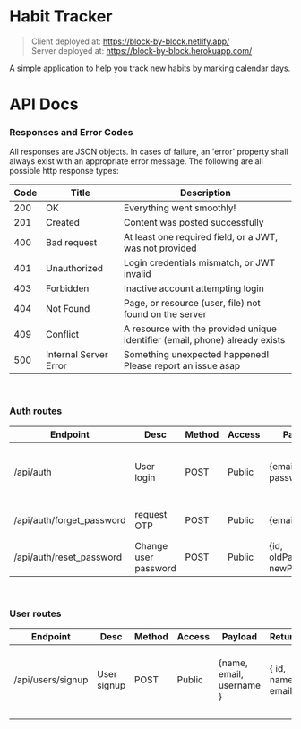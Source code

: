 # Habit Tracker

> Client deployed at: https://block-by-block.netlify.app/ <br/>
> Server deployed at: https://block-by-block.herokuapp.com/

A simple application to help you track new habits by marking calendar days.

# API Docs

### Responses and Error Codes

All responses are JSON objects. In cases of failure, an 'error' property shall always exist with an appropriate error message. The following are all possible http response types:

| Code | Title                 | Description                                                                  |
| ---- | --------------------- | ---------------------------------------------------------------------------- |
| 200  | OK                    | Everything went smoothly!                                                    |
| 201  | Created               | Content was posted successfully                                              |
| 400  | Bad request           | At least one required field, or a JWT, was not provided                      |
| 401  | Unauthorized          | Login credentials mismatch, or JWT invalid                                   |
| 403  | Forbidden             | Inactive account attempting login                                            |
| 404  | Not Found             | Page, or resource (user, file) not found on the server                       |
| 409  | Conflict              | A resource with the provided unique identifier (email, phone) already exists |
| 500  | Internal Server Error | Something unexpected happened! Please report an issue asap                   |

<br/>

### Auth routes

| Endpoint                  | Desc                 | Method | Access | Payload                        | Return          | Notes                                   |
| ------------------------- | -------------------- | ------ | ------ | ------------------------------ | --------------- | --------------------------------------- |
| /api/auth                 | User login           | POST   | Public | {email, password }             | { token, User } | username can be passed instead of email |
| /api/auth/forget_password | request OTP          | POST   | Public | {email}                        |                 | An OTP is sent via email                |
| /api/auth/reset_password  | Change user password | POST   | Public | {id, oldPassword, newPassword} |                 |                                         |

<br/>

### User routes

| Endpoint          | Desc        | Method | Access | Payload                  | Return              | Notes                    |
| ----------------- | ----------- | ------ | ------ | ------------------------ | ------------------- | ------------------------ |
| /api/users/signup | User signup | POST   | Public | {name, email, username } | { id, name, email } | An OTP is sent via email |
|                   |

<br/>

